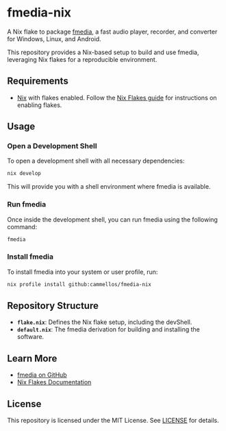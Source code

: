 # fmedia-nix

A Nix flake to package [fmedia](https://github.com/stsaz/fmedia), a fast audio player, recorder, and converter for Windows, Linux, and Android.

This repository provides a Nix-based setup to build and use fmedia, leveraging Nix flakes for a reproducible environment.


## Requirements

- [Nix](https://nixos.org/download.html) with flakes enabled. Follow the [Nix Flakes guide](https://nixos.wiki/wiki/Flakes) for instructions on enabling flakes.

## Usage

### Open a Development Shell

To open a development shell with all necessary dependencies:

```bash
nix develop
```

This will provide you with a shell environment where fmedia is available.

### Run fmedia

Once inside the development shell, you can run fmedia using the following command:

```bash
fmedia
```

### Install fmedia

To install fmedia into your system or user profile, run:

```bash
nix profile install github:cammellos/fmedia-nix
```

## Repository Structure

- **`flake.nix`**: Defines the Nix flake setup, including the devShell.
- **`default.nix`**: The fmedia derivation for building and installing the software.


## Learn More

- [fmedia on GitHub](https://github.com/stsaz/fmedia)
- [Nix Flakes Documentation](https://nixos.wiki/wiki/Flakes)

## License

This repository is licensed under the MIT License. See [LICENSE](LICENSE) for details.
